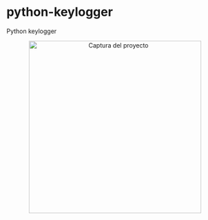 # python-keylogger
Python keylogger
<p align="center">
  <img src="https://i.ibb.co/CpF6mDQj/keylogger.jpg" alt="Captura del proyecto" width="400">
</p>

